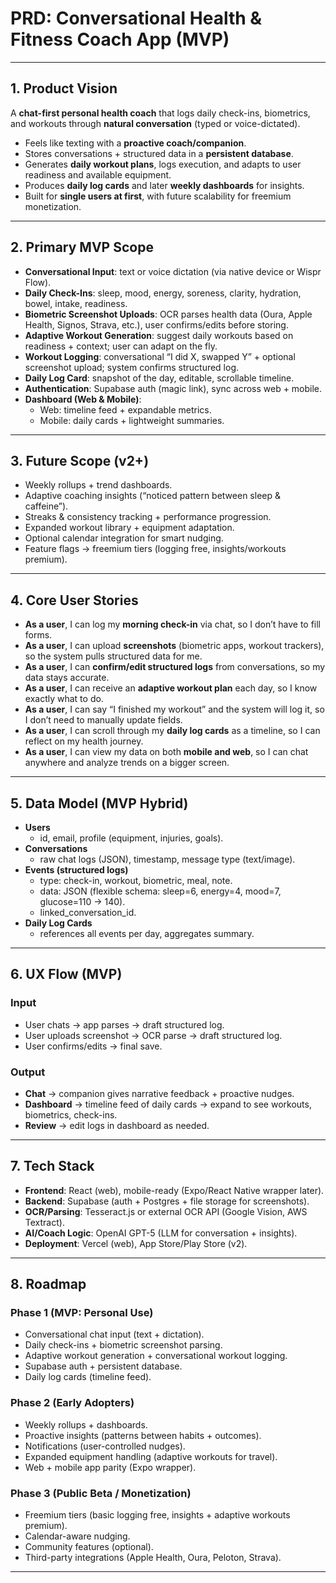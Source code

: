 # PRD: Conversational Health & Fitness Coach App (MVP)

---

## 1. Product Vision
A **chat-first personal health coach** that logs daily check-ins, biometrics, and workouts through **natural conversation** (typed or voice-dictated).  

- Feels like texting with a **proactive coach/companion**.  
- Stores conversations + structured data in a **persistent database**.  
- Generates **daily workout plans**, logs execution, and adapts to user readiness and available equipment.  
- Produces **daily log cards** and later **weekly dashboards** for insights.  
- Built for **single users at first**, with future scalability for freemium monetization.  

---

## 2. Primary MVP Scope
- **Conversational Input**: text or voice dictation (via native device or Wispr Flow).  
- **Daily Check-Ins**: sleep, mood, energy, soreness, clarity, hydration, bowel, intake, readiness.  
- **Biometric Screenshot Uploads**: OCR parses health data (Oura, Apple Health, Signos, Strava, etc.), user confirms/edits before storing.  
- **Adaptive Workout Generation**: suggest daily workouts based on readiness + context; user can adapt on the fly.  
- **Workout Logging**: conversational “I did X, swapped Y” + optional screenshot upload; system confirms structured log.  
- **Daily Log Card**: snapshot of the day, editable, scrollable timeline.  
- **Authentication**: Supabase auth (magic link), sync across web + mobile.  
- **Dashboard (Web & Mobile)**:  
  - Web: timeline feed + expandable metrics.  
  - Mobile: daily cards + lightweight summaries.  

---

## 3. Future Scope (v2+)
- Weekly rollups + trend dashboards.  
- Adaptive coaching insights (“noticed pattern between sleep & caffeine”).  
- Streaks & consistency tracking + performance progression.  
- Expanded workout library + equipment adaptation.  
- Optional calendar integration for smart nudging.  
- Feature flags → freemium tiers (logging free, insights/workouts premium).  

---

## 4. Core User Stories
- **As a user**, I can log my **morning check-in** via chat, so I don’t have to fill forms.  
- **As a user**, I can upload **screenshots** (biometric apps, workout trackers), so the system pulls structured data for me.  
- **As a user**, I can **confirm/edit structured logs** from conversations, so my data stays accurate.  
- **As a user**, I can receive an **adaptive workout plan** each day, so I know exactly what to do.  
- **As a user**, I can say “I finished my workout” and the system will log it, so I don’t need to manually update fields.  
- **As a user**, I can scroll through my **daily log cards** as a timeline, so I can reflect on my health journey.  
- **As a user**, I can view my data on both **mobile and web**, so I can chat anywhere and analyze trends on a bigger screen.  

---

## 5. Data Model (MVP Hybrid)
- **Users**  
  - id, email, profile (equipment, injuries, goals).  
- **Conversations**  
  - raw chat logs (JSON), timestamp, message type (text/image).  
- **Events (structured logs)**  
  - type: check-in, workout, biometric, meal, note.  
  - data: JSON (flexible schema: sleep=6, energy=4, mood=7, glucose=110 → 140).  
  - linked_conversation_id.  
- **Daily Log Cards**  
  - references all events per day, aggregates summary.  

---

## 6. UX Flow (MVP)

### Input
- User chats → app parses → draft structured log.  
- User uploads screenshot → OCR parse → draft structured log.  
- User confirms/edits → final save.  

### Output
- **Chat** → companion gives narrative feedback + proactive nudges.  
- **Dashboard** → timeline feed of daily cards → expand to see workouts, biometrics, check-ins.  
- **Review** → edit logs in dashboard as needed.  

---

## 7. Tech Stack
- **Frontend**: React (web), mobile-ready (Expo/React Native wrapper later).  
- **Backend**: Supabase (auth + Postgres + file storage for screenshots).  
- **OCR/Parsing**: Tesseract.js or external OCR API (Google Vision, AWS Textract).  
- **AI/Coach Logic**: OpenAI GPT-5 (LLM for conversation + insights).  
- **Deployment**: Vercel (web), App Store/Play Store (v2).  

---

## 8. Roadmap

### Phase 1 (MVP: Personal Use)
- Conversational chat input (text + dictation).  
- Daily check-ins + biometric screenshot parsing.  
- Adaptive workout generation + conversational workout logging.  
- Supabase auth + persistent database.  
- Daily log cards (timeline feed).  

### Phase 2 (Early Adopters)
- Weekly rollups + dashboards.  
- Proactive insights (patterns between habits + outcomes).  
- Notifications (user-controlled nudges).  
- Expanded equipment handling (adaptive workouts for travel).  
- Web + mobile app parity (Expo wrapper).  

### Phase 3 (Public Beta / Monetization)
- Freemium tiers (basic logging free, insights + adaptive workouts premium).  
- Calendar-aware nudging.  
- Community features (optional).  
- Third-party integrations (Apple Health, Oura, Peloton, Strava).  

---